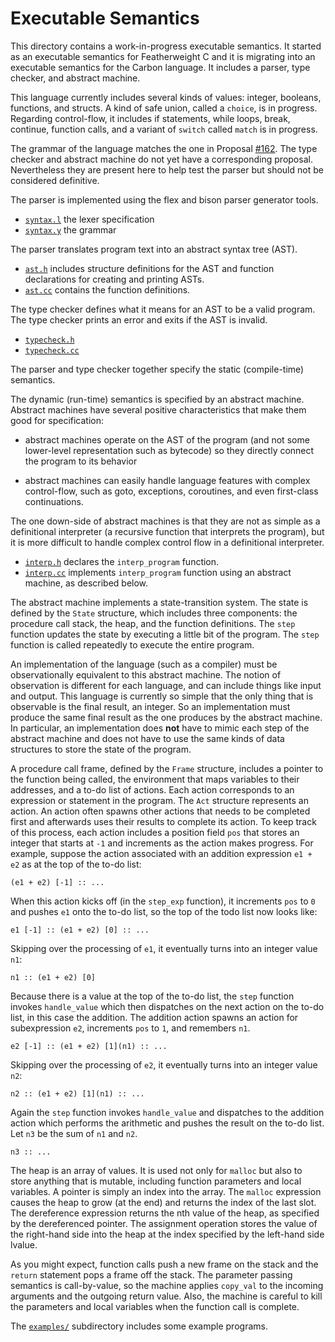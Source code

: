 # Executable Semantics

This directory contains a work-in-progress executable semantics. It started as
an executable semantics for Featherweight C and it is migrating into an
executable semantics for the Carbon language. It includes a parser, type
checker, and abstract machine.

This language currently includes several kinds of values: integer, booleans,
functions, and structs. A kind of safe union, called a `choice`, is in
progress. Regarding control-flow, it includes if statements, while loops, break,
continue, function calls, and a variant of `switch` called `match` is in
progress.

The grammar of the language matches the one in Proposal
[#162](https://github.com/carbon-language/carbon-lang/pull/162).  The
type checker and abstract machine do not yet have a corresponding
proposal. Nevertheless they are present here to help test the parser
but should not be considered definitive.

The parser is implemented using the flex and bison parser generator tools.

-   [`syntax.l`](./syntax.l) the lexer specification
-   [`syntax.y`](./syntax.y) the grammar

The parser translates program text into an abstract syntax tree (AST).

-   [`ast.h`](./ast.h) includes structure definitions for the AST and function
    declarations for creating and printing ASTs.
-   [`ast.cc`](./ast.cc) contains the function definitions.

The type checker defines what it means for an AST to be a valid program. The
type checker prints an error and exits if the AST is invalid.

-   [`typecheck.h`](./typecheck.h)
-   [`typecheck.cc`](./typecheck.cc)

The parser and type checker together specify the static (compile-time)
semantics.

The dynamic (run-time) semantics is specified by an abstract machine. Abstract
machines have several positive characteristics that make them good for
specification:

-   abstract machines operate on the AST of the program (and not some
    lower-level representation such as bytecode) so they directly connect the
    program to its behavior

-   abstract machines can easily handle language features with complex
    control-flow, such as goto, exceptions, coroutines, and even first-class
    continuations.

The one down-side of abstract machines is that they are not as simple as a
definitional interpreter (a recursive function that interprets the program), but
it is more difficult to handle complex control flow in a definitional
interpreter.

-   [`interp.h`](./interp.h) declares the `interp_program` function.
-   [`interp.cc`](./interp.cc) implements `interp_program` function using an
    abstract machine, as described below.

The abstract machine implements a state-transition system. The state is defined
by the `State` structure, which includes three components: the procedure call
stack, the heap, and the function definitions. The `step` function updates the
state by executing a little bit of the program. The `step` function is called
repeatedly to execute the entire program.

An implementation of the language (such as a compiler) must be observationally
equivalent to this abstract machine. The notion of observation is different for
each language, and can include things like input and output. This language is
currently so simple that the only thing that is observable is the final result,
an integer. So an implementation must produce the same final result as the one
produces by the abstract machine. In particular, an implementation does **not**
have to mimic each step of the abstract machine and does not have to use the
same kinds of data structures to store the state of the program.

A procedure call frame, defined by the `Frame` structure, includes a pointer to
the function being called, the environment that maps variables to their
addresses, and a to-do list of actions. Each action corresponds to an expression
or statement in the program. The `Act` structure represents an action. An action
often spawns other actions that needs to be completed first and afterwards uses
their results to complete its action. To keep track of this process, each action
includes a position field `pos` that stores an integer that starts at `-1` and
increments as the action makes progress. For example, suppose the action
associated with an addition expression `e1 + e2` as at the top of the to-do
list:

    (e1 + e2) [-1] :: ...

When this action kicks off (in the `step_exp` function), it increments `pos` to
`0` and pushes `e1` onto the to-do list, so the top of the todo list now looks
like:

    e1 [-1] :: (e1 + e2) [0] :: ...

Skipping over the processing of `e1`, it eventually turns into an integer value
`n1`:

    n1 :: (e1 + e2) [0]

Because there is a value at the top of the to-do list, the `step` function
invokes `handle_value` which then dispatches on the next action on the to-do
list, in this case the addition. The addition action spawns an action for
subexpression `e2`, increments `pos` to `1`, and remembers `n1`.

    e2 [-1] :: (e1 + e2) [1](n1) :: ...

Skipping over the processing of `e2`, it eventually turns into an integer value
`n2`:

    n2 :: (e1 + e2) [1](n1) :: ...

Again the `step` function invokes `handle_value` and dispatches to the addition
action which performs the arithmetic and pushes the result on the to-do list.
Let `n3` be the sum of `n1` and `n2`.

    n3 :: ...

The heap is an array of values. It is used not only for `malloc` but also to
store anything that is mutable, including function parameters and local
variables. A pointer is simply an index into the array. The `malloc` expression
causes the heap to grow (at the end) and returns the index of the last slot. The
dereference expression returns the nth value of the heap, as specified by the
dereferenced pointer. The assignment operation stores the value of the
right-hand side into the heap at the index specified by the left-hand side
lvalue.

As you might expect, function calls push a new frame on the stack and the
`return` statement pops a frame off the stack. The parameter passing semantics
is call-by-value, so the machine applies `copy_val` to the incoming arguments
and the outgoing return value. Also, the machine is careful to kill the
parameters and local variables when the function call is complete.

The [`examples/`](./examples/) subdirectory includes some example programs.
